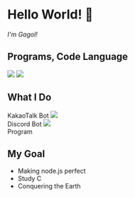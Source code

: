 # Hello World! 👋
*I'm Gagol!*

## Programs, Code Language

<img src="https://img.shields.io/badge/Visual Studio Code-007ACC?style=flat-square&logo=Visual Studio Code&logoColor=white"/> 
<img src="https://img.shields.io/badge/Node.js-339933?style=flat-square&logo=Node.js&logoColor=white"/> 


## What I Do
KakaoTalk Bot  <img src="https://img.shields.io/badge/KakaoTalk-FFCD00?style=flat-square&logo=KakaoTalk&logoColor=black"/> 
<br>Discord Bot  <img src="https://img.shields.io/badge/Discord-5865F2?style=flat-square&logo=Discord&logoColor=white"/>
<br>Program

## My Goal
- Making node.js perfect
- Study C
- Conquering the Earth
